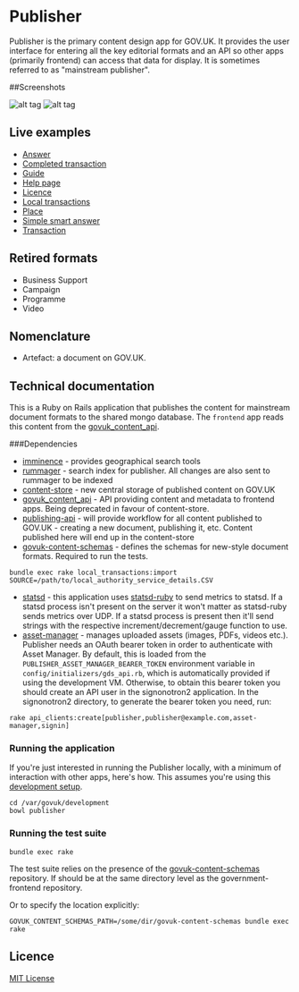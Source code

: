 # Publisher

Publisher is the primary content design app for GOV.UK. It provides the user interface for
entering all the key editorial formats and an API so other apps (primarily frontend) can
access that data for display. It is sometimes referred to as "mainstream publisher".

##Screenshots

![alt tag](doc/publisher_document_screenshot.png)
![alt tag](doc/publisher_admin_screenshot.png)

## Live examples
- [Answer](https://www.gov.uk/smart-meters)
- [Completed transaction](https://www.gov.uk/done/make-lpa)
- [Guide](https://www.gov.uk/council-tax-appeals)
- [Help page](https://www.gov.uk/help/accessibility)
- [Licence](https://www.gov.uk/day-nurseries-wales)
- [Local transactions](https://www.gov.uk/complain-about-your-council)
- [Place](https://www.gov.uk/ukonline-centre-internet-access-computer-training)
- [Simple smart answer](https://www.gov.uk/qualify-tax-credits)
- [Transaction](https://www.gov.uk/council-tax-bands)

## Retired formats
- Business Support
- Campaign
- Programme
- Video

## Nomenclature

- Artefact: a document on GOV.UK.

## Technical documentation

This is a Ruby on Rails application that publishes the content for mainstream document formats to the shared mongo database. The `frontend` app reads this content from the [govuk_content_api](https://github.com/alphagov/govuk_content_api).

###Dependencies

- [imminence](https://github.com/alphagov/imminence) - provides geographical search tools
- [rummager](https://github.com/alphagov/rummager) - search index for publisher. All changes are also sent to rummager to be indexed
- [content-store](https://github.com/alphagov/content-store) - new central storage of published content on GOV.UK
- [govuk_content_api](https://github.com/alphagov/govuk_content_api) - API providing content and metadata to frontend apps. Being deprecated in favour of content-store.
- [publishing-api](https://github.com/alphagov/publishing-api) - will provide workflow for all content published to GOV.UK - creating a new document, publishing it, etc. Content published here will end up in the content-store
- [govuk-content-schemas](http://github.com/alphagov/govuk-content-schemas) - defines the schemas for new-style document formats. Required to run the tests.

```shell
bundle exec rake local_transactions:import SOURCE=/path/to/local_authority_service_details.CSV
```

- [statsd](https://github.com/etsy/statsd/) - this application uses [statsd-ruby](http://rubygems.org/gems/statsd-ruby) to send metrics to statsd. If a statsd process isn't present on the server it won't matter as statsd-ruby sends metrics over UDP. If a statsd process is present then
it'll send strings with the respective increment/decrement/gauge function to use.
- [asset-manager](https://github.com/alphagov/asset-manager) - manages uploaded assets (images, PDFs, videos etc.). Publisher needs an OAuth bearer token in order to authenticate with Asset Manager. By default, this is loaded from the `PUBLISHER_ASSET_MANAGER_BEARER_TOKEN` environment variable in `config/initializers/gds_api.rb`, which is automatically provided if using the development VM.
Otherwise, to obtain this bearer token you should create an API user in the signonotron2 application. In the signonotron2 directory, to generate the bearer token you need, run:

```shell
rake api_clients:create[publisher,publisher@example.com,asset-manager,signin]
```
### Running the application

If you're just interested in running the Publisher locally, with a minimum of interaction
with other apps, here's how. This assumes you're using this [development setup](https://github.gds/gds/development).

```shell
cd /var/govuk/development
bowl publisher
```

### Running the test suite

`bundle exec rake`

The test suite relies on the presence of the [govuk-content-schemas](http://github.com/alphagov/govuk-content-schemas)
repository. If should be at the same directory level as the government-frontend repository.

Or to specify the location explicitly:

`GOVUK_CONTENT_SCHEMAS_PATH=/some/dir/govuk-content-schemas bundle exec rake`

## Licence

[MIT License](LICENSE)
